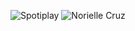 ![Spotiplay](https://spotify-recently-played-readme.vercel.app/api?user=12159591359&count=1)
![Norielle Cruz](https://cr-ss-service.azurewebsites.net/api/ScreenShot?widget=summary&username=noriellecruz&style=--avatar-size:0px;--branding-text-color:transparent;--badges-padding:15px)
